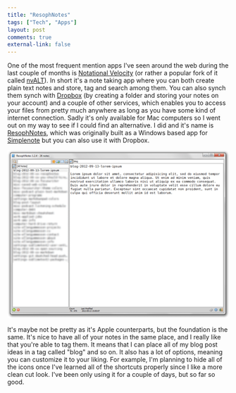 ```yaml
---
title: "ResophNotes"
tags: ["Tech", "Apps"]
layout: post
comments: true
external-link: false
---
```


One of the most frequent mention apps I've seen around the web during the last couple of months is [Notational Velocity](http://notational.net/ "Notational Velocity") (or rather a popular fork of it called [nvALT](http://brettterpstra.com/project/nvalt/ "nvALT")). In short it's a note taking app where you can both create plain text notes and store, tag and search among them. You can also synch them synch with [Dropbox](http://www.dropbox.com/ "Dropbox") (by creating a folder and storing your notes on your account) and a couple of other services, which enables you to access your files from pretty much anywhere as long as you have some kind of internet connection. Sadly it's only available for Mac computers so I went out on my way to see if I could find an alternative. I did and it's name is [ResophNotes](http://resoph.com/ResophNotes/Welcome.html "ResophNotes"), which was originally built as a Windows based app for [Simplenote](http://simplenoteapp.com/ "Simplenote") but you can also use it with Dropbox.

![ResophNotes](/images/blog/2012-09-13-resophnotes.png "ResophNotes")

It's maybe not be pretty as it's Apple counterparts, but the foundation is the same. It's nice to have all of your notes in the same place, and I really like that you're able to tag them. It means that I can place all of my blog post ideas in a tag called "blog" and so on. It also has a lot of options, meaning you can customize it to your liking. For example, I'm planning to hide all of the icons once I've learned all of the shortcuts properly since I like a more clean cut look. I've been only using it for a couple of days, but so far so good.
